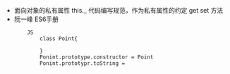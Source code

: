 - 面向对象的私有属性
    this._  代码编写规范，作为私有属性的约定
    get set 方法
- 阮一峰 ES6手册
    ```
        JS
            class Point{
                
            }
            Ponint.prototype.constructor = Point 
            Ponint.prototypr.toString = 
    ```